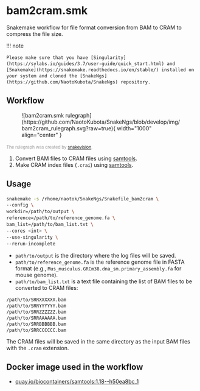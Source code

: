 # bam2cram.smk

Snakemake workflow for file format conversion from BAM to CRAM to compress the file size.

!!! note

    Please make sure that you have [Singularity](https://sylabs.io/guides/3.7/user-guide/quick_start.html) and [Snakemake](https://snakemake.readthedocs.io/en/stable/) installed on your system and cloned the [SnakeNgs](https://github.com/NaotoKubota/SnakeNgs) repository.

## Workflow

<figure markdown="span">
	![bam2cram.smk rulegraph](https://github.com/NaotoKubota/SnakeNgs/blob/develop/img/bam2cram_rulegraph.svg?raw=true){ width="1000" align="center" }
</figure>

<span style="font-size: 0.8em; color: rgba(0, 0, 0, 0.4);">The rulegraph was created by [snakevision](https://github.com/OpenOmics/snakevision).</span>

1. Convert BAM files to CRAM files using [samtools](http://www.htslib.org/).
2. Make CRAM index files (`.crai`) using [samtools](http://www.htslib.org/).

## Usage

``` bash
snakemake -s /rhome/naotok/SnakeNgs/Snakefile_bam2cram \
--config \
workdir=/path/to/output \
reference=/path/to/reference_genome.fa \
bam_list=/path/to/bam_list.txt \
--cores <int> \
--use-singularity \
--rerun-incomplete
```

- `path/to/output` is the directory where the log files will be saved.
- `path/to/reference_genome.fa` is the reference genome file in FASTA format (e.g., `Mus_musculus.GRCm38.dna_sm.primary_assembly.fa` for mouse genome).
- `path/to/bam_list.txt` is a text file containing the list of BAM files to be converted to CRAM files:

``` text
/path/to/SRRXXXXXX.bam
/path/to/SRRYYYYYY.bam
/path/to/SRRZZZZZZ.bam
/path/to/SRRAAAAAA.bam
/path/to/SRRBBBBBB.bam
/path/to/SRRCCCCCC.bam
```

The CRAM files will be saved in the same directory as the input BAM files with the `.cram` extension.

## Docker image used in the workflow

- [quay.io/biocontainers/samtools:1.18--h50ea8bc_1](https://quay.io/repository/biocontainers/samtools)

